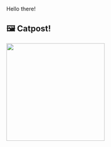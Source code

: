 Hello there!



## 🖼️ Catpost!

<sub>
    <img src="https://cdn2.thecatapi.com/images/J_O49Y63A.jpg" height="256">
</sub>

